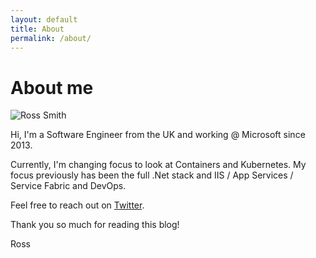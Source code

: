 ```yaml
---
layout: default
title: About
permalink: /about/
---
```


# About me

![Ross Smith](/assets/images/about.jpg)

Hi, I'm a Software Engineer from the UK and working @ Microsoft since 2013. 

Currently, I'm changing focus to look at Containers and Kubernetes. My focus previously has been the full .Net stack and IIS / App Services / Service Fabric and DevOps.

Feel free to reach out on [Twitter](https://twitter.com/ross_p_smith).

Thank you so much for reading this blog!

Ross